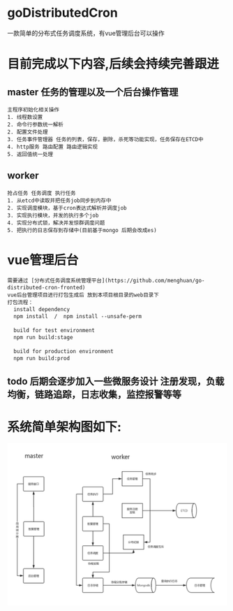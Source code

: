 # goDistributedCron
一款简单的分布式任务调度系统，有vue管理后台可以操作

# 目前完成以下内容,后续会持续完善跟进
  ## master  任务的管理以及一个后台操作管理
    主程序初始化相关操作
    1. 线程数设置
    2. 命令行参数统一解析
    2. 配置文件处理
    3. 任务事件管理器 任务的列表，保存，删除，杀死等功能实现，任务保存在ETCD中
    4. http服务 路由配置 路由逻辑实现
    5. 返回值统一处理

  ## worker
    抢占任务 任务调度 执行任务
    1. 从etcd中读取并把任务job同步到内存中
    2. 实现调度模块，基于cron表达式解析并调度job
    3. 实现执行模块，并发的执行多个job
    4. 实现分布式锁，解决并发惊群调度问题
    5. 把执行的日志保存到存储中(目前基于mongo 后期会改成es)
    
    
# vue管理后台
    需要通过 [分布式任务调度系统管理平台](https://github.com/menghuan/go-distributed-cron-fronted)
    vue后台管理项目进行打包生成后 放到本项目根目录的web目录下 
    打包流程：
      install dependency
      npm install  /  npm install --unsafe-perm
	
      build for test environment
      npm run build:stage

      build for production environment
      npm run build:prod
    
    
  ## todo 后期会逐步加入一些微服务设计 注册发现，负载均衡，链路追踪，日志收集，监控报警等等
	
	
# 系统简单架构图如下:
   <p align="center"><img src="https://github.com/menghuan/goDistributedCron/blob/master/docs/go_cron_arch.png" width="800px"></p>
